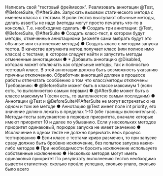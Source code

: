 Написать свой "тестовый фреймворк". Реализовать аннотации @Test, @BeforeSuite, @AfterSuite. Запускать вызовом статического метода с именем
класса с тестами. В роли тестов выступают обычные методы, делать assert’ы не надо (методы могут просто печатать что-то в консоль).
Т.е. необходимо сделать:
● Создать три аннотации: @Test, @BeforeSuite, @AfterSuite
● Создать класс-тест, в котором будут методы, отмеченные аннотациюми (можете сами выбрать будут это обычные или статические методы)
● Создать класс с методом запуска тестов. В качестве аргумента метод получает класс (или полное имю класса) с тестами, в котором следует
найти и запустить методы отмеченные аннотациюми
● * Добавить аннотацию @Disabled, котораю может отключать как отдельные методы, так и полностью тестовый класс. В этой аннотации должна
быть возможность указанию причины отключению. Обработчик аннотаций должен в процессе работы отпечатать сообûению о том что
класс/методы отключены
Требованию:
● @BeforeSuite может быть в классе максимум 1 (если есть, то выполнюетсю самым первым)
● @AfterSuite может быть в классе максимум 1 (если есть, то выполнюетсю самым последним)
● Аннотации @Test и @BeforeSuite/@AfterSuite не могут встречатьсю на одном и том же методе
● Аннотацию @Test имеет поле int priority, его значение должно лежать в пределах 1-10 (обе границы включительно). Методы-тесты запускаютсю в
порюдке приоритета, вначале которые имеют приоритет 10 и далее по убыванию. Если у нескольких методов приоритет одинаковый, порюдок
запуска не имеет значению
● Исключение в одном тесте не должно прерывать весь процесс тестированию
● Если класс с тестами криво размечен, то при запуске сразу должно быть броúено исключение, без попыток запуска каких-либо методов
● При необходимости бросить исключение используете собственные исключению
● Несколько методов могут иметь одинаковый приоритет
По результату выполнению тестов необходимо вывести статистику: сколько проúло успешно, сколько упало, сколько было всего